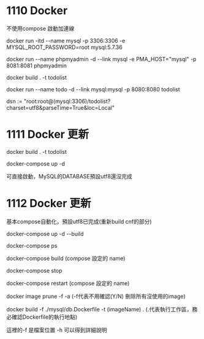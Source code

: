 # 1110 Docker

不使用compose 啟動加連線

docker run -itd --name mysql -p 3306:3306 -e MYSQL_ROOT_PASSWORD=root mysql:5.7.36

docker run --name phpmyadmin -d --link mysql -e PMA_HOST="mysql" -p 8081:8081 phpmyadmin

docker build . -t todolist 

docker run --name todo -d --link mysql:mysql -p 8080:8080 todolist

dsn := "root:root@(mysql:3306)/todolist?charset=utf8&parseTime=True&loc=Local"

# 1111 Docker 更新

docker build . -t todolist 

docker-compose up -d

可直接啟動，MySQL的DATABASE預設utf8還沒完成

# 1112 Docker 更新

基本compose自動化，預設utf8已完成(重新build cnf的部分)

docker-compose up -d --build

docker-compose ps

docker-compose build (compose 設定的 name)

docker-compose stop

docker-compose restart (compose 設定的 name)

docker image prune -f -a (-f代表不用確認(Y/N) 刪除所有沒使用的image)

docker build -f ./mysql/db.Dockerfile -t (imageName) . (.代表執行工作區，務必確認Dockerfile的執行地點)

這裡的-f 是檔案位置 -h 可以得到詳細說明
